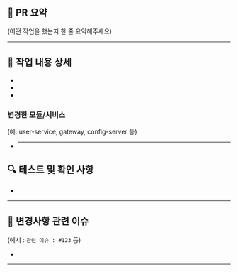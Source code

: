 ## 📝 PR 요약

(어떤 작업을 했는지 한 줄 요약해주세요)

>

---

## 🔧 작업 내용 상세

-
-
-

### 변경한 모듈/서비스

(예: user-service, gateway, config-server 등)

- ***

## 🔍 테스트 및 확인 사항

-

---

## 🧪 변경사항 관련 이슈

(예시 : `관련 이슈 : #123` 등)

-

---
